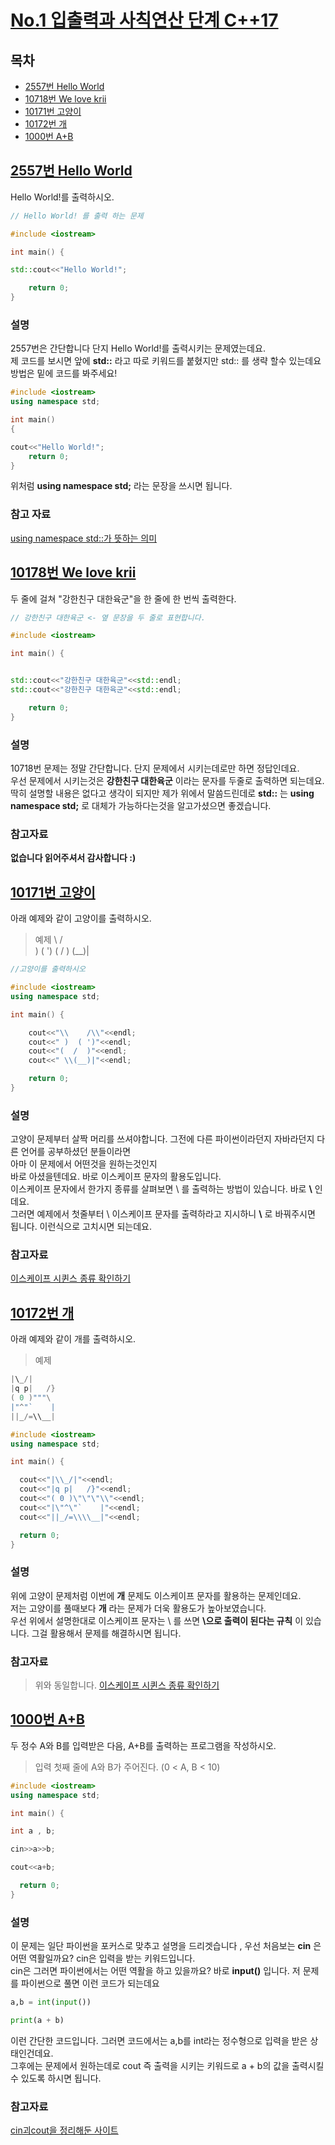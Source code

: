 # <a href="https://www.acmicpc.net/step/1">No.1 입출력과 사칙연산 단계 C++17</a>

## 목차
- [2557번 Hello World](#2557번-Hello-World)
- [10718번 We love krii](#10718번-We-love-krii)
- [10171번 고양이](#10171번-고양이)
- [10172번 개](#10172번-개)
- [1000번 A+B](#1000번-A+B)

## <a href="https://www.acmicpc.net/problem/2557">2557번 Hello World</a> 
Hello World!를 출력하시오.

~~~cpp
// Hello World! 를 출력 하는 문제

#include <iostream>

int main() {

std::cout<<"Hello World!"; 

    return 0;
}
~~~

### 설명
2557번은 간단합니다 단지 Hello World!를 출력시키는 문제였는데요.<br />
제 코드를 보시면 앞에 **std::** 라고 따로 키워드를 붙혔지만 std:: 를 생략 할수 있는데요 방법은 밑에 코드를 봐주세요!
~~~cpp
#include <iostream>
using namespace std;

int main() 
{

cout<<"Hello World!";
    return 0;
}
~~~
위처럼 **using namespace std;** 라는 문장을 쓰시면 됩니다.

### 참고 자료
<a href="https://sites.google.com/site/ub8566/geim-peulogeulaeming-ui-jeongseog/01-cheoeum-mandeuneun-geim/namespace-sayong">using namespace std::가 뜻하는 의미</a>

## <a href="https://www.acmicpc.net/problem/10718">10178번 We love krii</a>
두 줄에 걸쳐 "강한친구 대한육군"을 한 줄에 한 번씩 출력한다.

~~~cpp
// 강한친구 대한육군 <- 옆 문장을 두 줄로 표현합니다.

#include <iostream>

int main() {


std::cout<<"강한친구 대한육군"<<std::endl;
std::cout<<"강한친구 대한육군"<<std::endl;

    return 0;
}
~~~

### 설명
10718번 문제는 정말 간단합니다. 단지 문제에서 시키는데로만 하면 정답인데요.<br />
우선 문제에서 시키는것은 **강한친구 대한육군** 이라는 문자를 두줄로 출력하면 되는데요.<br />
딱히 설명할 내용은 없다고 생각이 되지만 제가 위에서 말씀드린데로 **std::** 는 **using namespace std;** 로 대체가 가능하다는것을 알고가셨으면 좋겠습니다.

### 참고자료
**없습니다 읽어주셔서 감사합니다 :)**

## <a href="https://www.acmicpc.net/problem/10171">10171번 고양이</a>
아래 예제와 같이 고양이를 출력하시오.

> 예제 
\    /\
 )  ( ')
(  /  )
 \(__)|
 
~~~cpp
//고양이를 출력하시오

#include <iostream>
using namespace std;

int main() {

    cout<<"\\    /\\"<<endl;
    cout<<" )  ( ')"<<endl;
    cout<<"(  /  )"<<endl;
    cout<<" \\(__)|"<<endl;

    return 0;
}
~~~

### 설명
고양이 문제부터 살짝 머리를 쓰셔야합니다. 그전에 다른 파이썬이라던지 자바라던지 다른 언어를 공부하셨던 분들이라면<br /> 
아마 이 문제에서 어떤것을 원하는것인지 <br /> 
바로 아셨을텐데요. 바로 이스케이프 문자의 활용도입니다.<br />
이스케이프 문자에서 한가지 종류를 살펴보면 \ 를 출력하는 방법이 있습니다. 바로 **\\** 인데요. <br />
그러면 예제에서 첫줄부터 \ 이스케이프 문자를 출력하라고 지시하니 **\\** 로 바꿔주시면 됩니다. 이런식으로 고치시면 되는데요.

### 참고자료
<a href="https://atomic0x90.github.io/c++/2020/02/17/c++-escape-sequence.html">이스케이프 시퀸스 종류 확인하기</a>

## <a href="https://www.acmicpc.net/problem/10172">10172번 개</a>
아래 예제와 같이 개를 출력하시오.
> 예제
~~~cpp
|\_/|
|q p|   /}
( 0 )"""\
|"^"`    |
||_/=\\__|
~~~

~~~cpp
#include <iostream>
using namespace std;

int main() {

  cout<<"|\\_/|"<<endl;
  cout<<"|q p|   /}"<<endl;
  cout<<"( 0 )\"\"\"\\"<<endl;
  cout<<"|\"^\"`    |"<<endl;
  cout<<"||_/=\\\\__|"<<endl;

  return 0;
}   
~~~

### 설명
위에 고양이 문제처럼 이번에 **개** 문제도 이스케이프 문자를 활용하는 문제인데요.<br />
저는 고양이를 풀때보다 **개** 라는 문제가 더욱 활용도가 높아보였습니다.<br />
우선 위에서 설명한대로 이스케이프 문자는 \\ 를 쓰면 **\으로 출력이 된다는 규칙** 이 있습니다.
그걸 활용해서 문제를 해결하시면 됩니다.

### 참고자료
> 위와 동일합니다.
<a href="https://atomic0x90.github.io/c++/2020/02/17/c++-escape-sequence.html">이스케이프 시퀸스 종류 확인하기</a>

## <a href="https://www.acmicpc.net/problem/1000">1000번 A+B</a>
두 정수 A와 B를 입력받은 다음, A+B를 출력하는 프로그램을 작성하시오.
> 입력
첫째 줄에 A와 B가 주어진다. (0 < A, B < 10)

~~~cpp
#include <iostream>
using namespace std;

int main() {

int a , b;

cin>>a>>b;

cout<<a+b;

  return 0;
}
~~~

### 설명
이 문제는 일단 파이썬을 포커스로 맞추고 설명을 드리겟습니다 , 우선 처음보는 **cin** 은 어떤 역활일까요? cin은 입력을 받는 키워드입니다.<br />
cin은 그러면 파이썬에서는 어떤 역활을 하고 있을까요? 바로 **input()** 입니다. 저 문제를 파이썬으로 풀면 이런 코드가 되는데요
~~~ python
a,b = int(input())

print(a + b)
~~~
이런 간단한 코드입니다. 그러면 코드에서는 a,b를 int라는 정수형으로 입력을 받은 상태인건데요. <br />
그후에는 문제에서 원하는데로 cout 즉 출력을 시키는 키워드로 a + b의 값을 출력시킬수 있도록 하시면 됩니다.

### 참고자료
<a href="https://www.cplusplus.com/doc/tutorial/basic_io/">cin괴cout을 정리해둔 사이트</a>







